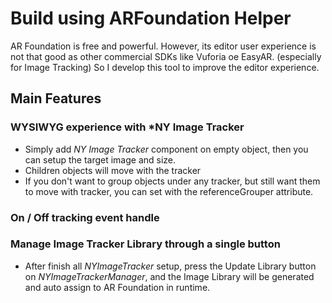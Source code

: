 # Build using ARFoundation Helper

AR Foundation is free and powerful. However, its editor user experience is not that good as other commercial SDKs like Vuforia oe EasyAR. (especially for Image Tracking) So I develop this tool to improve the editor experience.

## Main Features

### WYSIWYG experience with *NY Image Tracker

* Simply add *NY Image Tracker* component on empty object, then you can setup the target image and size.
* Children objects will move with the tracker
* If you don't want to group objects under any tracker, but still want them to move with tracker, you can set with the referenceGrouper attribute.

### On / Off tracking event handle 

### Manage Image Tracker Library through a single button

* After finish all *NYImageTracker* setup, press the Update Library button on *NYImageTrackerManager*, and the Image Library will be generated and auto assign to AR Foundation in runtime.
